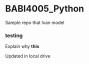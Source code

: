 # BABI4005_Python

Sample repo that Ivan model

### testing

Explain why **this**

Updated in local drive